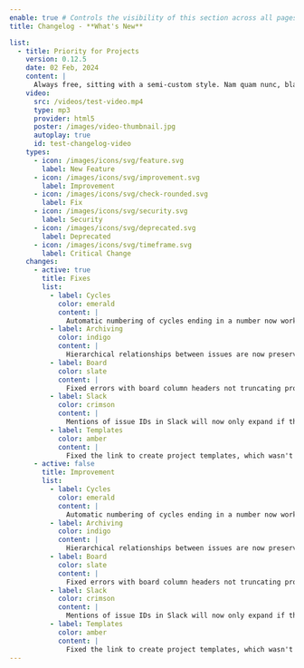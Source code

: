 ```yaml
---
enable: true # Controls the visibility of this section across all pages where it's used
title: Changelog - **What's New**

list:
  - title: Priority for Projects
    version: 0.12.5
    date: 02 Feb, 2024
    content: |
      Always free, sitting with a semi-custom style. Nam quam nunc, blandit vel, luctus pulvinar, hendrerit id, lorem. Maecenas nec odio et ante tincidunt tempus. Donec vitae sapien ut libero venenatis faucibus. Nullam quis ante. Etiam sit amet orci eget eros faucibus tincidunt. Duis leo. Sed fringilla mauris sit amet nibh. Donec sodales sagittis magna. Sed consequat, leo eget bibendum sodales, augue velit
    video:
      src: /videos/test-video.mp4
      type: mp3
      provider: html5
      poster: /images/video-thumbnail.jpg
      autoplay: true
      id: test-changelog-video
    types:
      - icon: /images/icons/svg/feature.svg
        label: New Feature
      - icon: /images/icons/svg/improvement.svg
        label: Improvement
      - icon: /images/icons/svg/check-rounded.svg
        label: Fix
      - icon: /images/icons/svg/security.svg
        label: Security
      - icon: /images/icons/svg/deprecated.svg
        label: Deprecated
      - icon: /images/icons/svg/timeframe.svg
        label: Critical Change
    changes:
      - active: true
        title: Fixes
        list:
          - label: Cycles
            color: emerald
            content: |
              Automatic numbering of cycles ending in a number now works in more cases
          - label: Archiving
            color: indigo
            content: |
              Hierarchical relationships between issues are now preserved when restoring projects from the archive
          - label: Board
            color: slate
            content: |
              Fixed errors with board column headers not truncating properly
          - label: Slack
            color: crimson
            content: |
              Mentions of issue IDs in Slack will now only expand if the message author is a user in the Linear workspace
          - label: Templates
            color: amber
            content: |
              Fixed the link to create project templates, which wasn't working after roadmap removal
      - active: false
        title: Improvement
        list:
          - label: Cycles
            color: emerald
            content: |
              Automatic numbering of cycles ending in a number now works in more cases
          - label: Archiving
            color: indigo
            content: |
              Hierarchical relationships between issues are now preserved when restoring projects from the archive
          - label: Board
            color: slate
            content: |
              Fixed errors with board column headers not truncating properly
          - label: Slack
            color: crimson
            content: |
              Mentions of issue IDs in Slack will now only expand if the message author is a user in the Linear workspace
          - label: Templates
            color: amber
            content: |
              Fixed the link to create project templates, which wasn't working after roadmap removal
---
```

